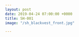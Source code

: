 ```yaml
---
layout: post
date: 2019-04-24 07:00:00 +0000
title: SH-001
image: "/sh_blackvest_front.jpg"

---
```

